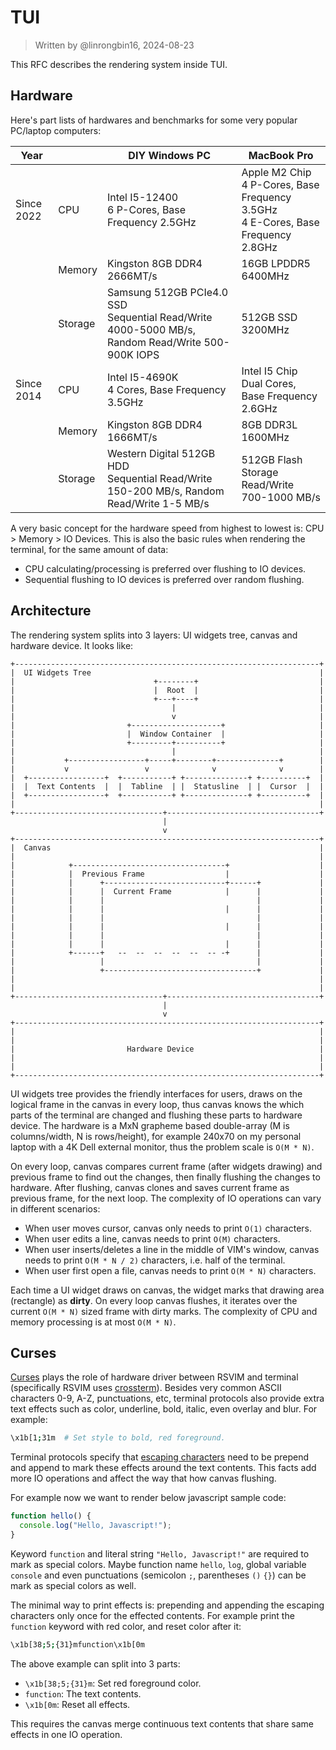 # TUI

> Written by @linrongbin16, 2024-08-23

This RFC describes the rendering system inside TUI.

## Hardware

Here's part lists of hardwares and benchmarks for some very popular PC/laptop computers:

| Year       |         | DIY Windows PC                                                                                      | MacBook Pro                                                                             |
| ---------- | ------- | --------------------------------------------------------------------------------------------------- | --------------------------------------------------------------------------------------- |
| Since 2022 | CPU     | Intel I5-12400<br/>6 P-Cores, Base Frequency 2.5GHz                                                 | Apple M2 Chip<br/>4 P-Cores, Base Frequency 3.5GHz<br/>4 E-Cores, Base Frequency 2.8GHz |
|            | Memory  | Kingston 8GB DDR4<br/>2666MT/s                                                                      | 16GB LPDDR5<br/>6400MHz                                                                 |
|            | Storage | Samsung 512GB PCIe4.0 SSD<br/>Sequential Read/Write 4000-5000 MB/s, Random Read/Write 500-900K IOPS | 512GB SSD<br/>3200MHz                                                                   |
| Since 2014 | CPU     | Intel I5-4690K<br/>4 Cores, Base Frequency 3.5GHz                                                   | Intel I5 Chip<br/>Dual Cores, Base Frequency 2.6GHz                                     |
|            | Memory  | Kingston 8GB DDR4<br/>1666MT/s                                                                      | 8GB DDR3L<br/>1600MHz                                                                   |
|            | Storage | Western Digital 512GB HDD<br/>Sequential Read/Write 150-200 MB/s, Random Read/Write 1-5 MB/s        | 512GB Flash Storage<br/>Read/Write 700-1000 MB/s                                        |

A very basic concept for the hardware speed from highest to lowest is: CPU > Memory > IO Devices. This is also the basic rules when rendering the terminal, for the same amount of data:

- CPU calculating/processing is preferred over flushing to IO devices.
- Sequential flushing to IO devices is preferred over random flushing.

## Architecture

The rendering system splits into 3 layers: UI widgets tree, canvas and hardware device. It looks like:

```text
+--------------------------------------------------------------------+
|  UI Widgets Tree                                                   |
|                               +--------+                           |
|                               |  Root  |                           |
|                               +---+----+                           |
|                                   |                                |
|                                   v                                |
|                         +--------------------+                     |
|                         |  Window Container  |                     |
|                         +---------+----------+                     |
|                                   |                                |
|           +-----------------+-----+--------+--------------+        |
|           v                 v              v              v        |
|  +-----------------+  +-----------+ +--------------+ +----------+  |
|  |  Text Contents  |  |  Tabline  | |  Statusline  | |  Cursor  |  |
|  +-----------------+  +-----------+ +--------------+ +----------+  |
|                                                                    |
+---------------------------------+----------------------------------+
                                  |
                                  v
+--------------------------------------------------------------------+
|  Canvas                                                            |
|                                                                    |
|            +----------------------------------+                    |
|            |  Previous Frame                  |                    |
|            |      +---------------------------+------+             |
|            |      |  Current Frame            |      |             |
|            |      |                                  |             |
|            |      |                           |      |             |
|            |      |                                  |             |
|            |      |                           |      |             |
|            |      |                                  |             |
|            |      |                           |      |             |
|            +------+   --  --  --  --  --  -- -+      |             |
|                   |                                  |             |
|                   +----------------------------------+             |
|                                                                    |
|                                                                    |
+---------------------------------+----------------------------------+
                                  |
                                  v
+--------------------------------------------------------------------+
|                                                                    |
|                                                                    |
|                         Hardware Device                            |
|                                                                    |
|                                                                    |
+--------------------------------------------------------------------+
```

UI widgets tree provides the friendly interfaces for users, draws on the logical frame in the canvas in every loop, thus canvas knows the which parts of the terminal are changed and flushing these parts to hardware device. The hardware is a MxN grapheme based double-array (M is columns/width, N is rows/height), for example 240x70 on my personal laptop with a 4K Dell external monitor, thus the problem scale is `O(M * N)`.

On every loop, canvas compares current frame (after widgets drawing) and previous frame to find out the changes, then finally flushing the changes to hardware. After flushing, canvas clones and saves current frame as previous frame, for the next loop. The complexity of IO operations can vary in different scenarios:

- When user moves cursor, canvas only needs to print `O(1)` characters.
- When user edits a line, canvas needs to print `O(M)` characters.
- When user inserts/deletes a line in the middle of VIM's window, canvas needs to print `O(M * N / 2)` characters, i.e. half of the terminal.
- When user first open a file, canvas needs to print `O(M * N)` characters.

Each time a UI widget draws on canvas, the widget marks that drawing area (rectangle) as **dirty**. On every loop canvas flushes, it iterates over the current `O(M * N)` sized frame with dirty marks. The complexity of CPU and memory processing is at most `O(M * N)`.

## Curses

[Curses](<https://en.wikipedia.org/wiki/Curses_(programming_library)>) plays the role of hardware driver between RSVIM and terminal (specifically RSVIM uses [crossterm](https://github.com/crossterm-rs/crossterm)). Besides very common ASCII characters 0-9, A-Z, punctuations, etc, terminal protocols also provide extra text effects such as color, underline, bold, italic, even overlay and blur. For example:

```bash
\x1b[1;31m  # Set style to bold, red foreground.
```

Terminal protocols specify that [escaping characters](https://en.wikipedia.org/wiki/ANSI_escape_code) need to be prepend and append to mark these effects around the text contents. This facts add more IO operations and affect the way that how canvas flushing.

For example now we want to render below javascript sample code:

```javascript
function hello() {
  console.log("Hello, Javascript!");
}
```

Keyword `function` and literal string `"Hello, Javascript!"` are required to mark as special colors. Maybe function name `hello`, `log`, global variable `console` and even punctuations (semicolon `;`, parentheses `()` `{}`) can be mark as special colors as well.

The minimal way to print effects is: prepending and appending the escaping characters only once for the effected contents. For example print the `function` keyword with red color, and reset color after it:

```bash
\x1b[38;5;{31}mfunction\x1b[0m
```

The above example can split into 3 parts:

- `\x1b[38;5;{31}m`: Set red foreground color.
- `function`: The text contents.
- `\x1b[0m`: Reset all effects.

This requires the canvas merge continuous text contents that share same effects in one IO operation.
